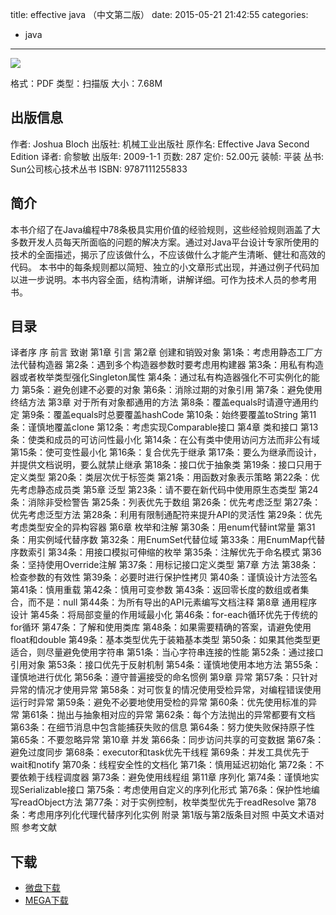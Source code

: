 title: effective java （中文第二版）
date: 2015-05-21 21:42:55
categories:
  - java
---

![](http://img3.douban.com/lpic/s3479802.jpg)

格式：PDF
类型：扫描版
大小：7.68M

<!--more-->

## 出版信息 ##

作者: Joshua Bloch 
出版社: 机械工业出版社
原作名: Effective Java Second Edition
译者: 俞黎敏 
出版年: 2009-1-1
页数: 287
定价: 52.00元
装帧: 平装
丛书: Sun公司核心技术丛书
ISBN: 9787111255833

## 简介 ##

本书介绍了在Java编程中78条极具实用价值的经验规则，这些经验规则涵盖了大多数开发人员每天所面临的问题的解决方案。通过对Java平台设计专家所使用的技术的全面描述，揭示了应该做什么，不应该做什么才能产生清晰、健壮和高效的代码。
本书中的每条规则都以简短、独立的小文章形式出现，并通过例子代码加以进一步说明。本书内容全面，结构清晰，讲解详细。可作为技术人员的参考用书。

## 目录 ##

译者序
序
前言
致谢
第1章 引言
第2章 创建和销毁对象
第1条：考虑用静态工厂方法代替构造器
第2条：遇到多个构造器参数时要考虑用构建器
第3条：用私有构造器或者枚举类型强化Singleton属性
第4条：通过私有构造器强化不可实例化的能力
第5条：避免创建不必要的对象
第6条：消除过期的对象引用
第7条：避免使用终结方法
第3章 对于所有对象都通用的方法
第8条：覆盖equals时请遵守通用约定
第9条：覆盖equals时总要覆盖hashCode
第10条：始终要覆盖toString
第11条：谨慎地覆盖clone
第12条：考虑实现Comparable接口
第4章 类和接口
第13条：使类和成员的可访问性最小化
第14条：在公有类中使用访问方法而非公有域
第15条：使可变性最小化
第16条：复合优先于继承
第17条：要么为继承而设计，并提供文档说明，要么就禁止继承
第18条：接口优于抽象类
第19条：接口只用于定义类型
第20条：类层次优于标签类
第21条：用函数对象表示策略
第22条：优先考虑静态成员类
第5章 泛型
第23条：请不要在新代码中使用原生态类型
第24条：消除非受检警告
第25条：列表优先于数组
第26条：优先考虑泛型
第27条：优先考虑泛型方法
第28条：利用有限制通配符来提升API的灵活性
第29条：优先考虑类型安全的异构容器
第6章 枚举和注解
第30条：用enum代替int常量
第31条：用实例域代替序数
第32条：用EnumSet代替位域
第33条：用EnumMap代替序数索引
第34条：用接口模拟可伸缩的枚举
第35条：注解优先于命名模式
第36条：坚持使用Override注解
第37条：用标记接口定义类型
第7章 方法
第38条：检查参数的有效性
第39条：必要时进行保护性拷贝
第40条：谨慎设计方法签名
第41条：慎用重载
第42条：慎用可变参数
第43条：返回零长度的数组或者集合，而不是：null
第44条：为所有导出的API元素编写文档注释
第8章 通用程序设计
第45条：将局部变量的作用域最小化
第46条：for-each循环优先于传统的for循环
第47条：了解和使用类库
第48条：如果需要精确的答案，请避免使用float和double
第49条：基本类型优先于装箱基本类型
第50条：如果其他类型更适合，则尽量避免使用字符串
第51条：当心字符串连接的性能
第52条：通过接口引用对象
第53条：接口优先于反射机制
第54条：谨慎地使用本地方法
第55条：谨慎地进行优化
第56条：遵守普遍接受的命名惯例
第9章 异常
第57条：只针对异常的情况才使用异常
第58条：对可恢复的情况使用受检异常，对编程错误使用运行时异常
第59条：避免不必要地使用受检的异常
第60条：优先使用标准的异常
第61条：抛出与抽象相对应的异常
第62条：每个方法抛出的异常都要有文档
第63条：在细节消息中包含能捕获失败的信息
第64条：努力使失败保持原子性
第65条：不要忽略异常
第10章 并发
第66条：同步访问共享的可变数据
第67条：避免过度同步
第68条：executor和task优先干线程
第69条：并发工具优先于wait和notify
第70条：线程安全性的文档化
第71条：慎用延迟初始化
第72条：不要依赖于线程调度器
第73条：避免使用线程组
第11章 序列化
第74条：谨慎地实现Serializable接口
第75条：考虑使用自定义的序列化形式
第76条：保护性地编写readObject方法
第77条：对于实例控制，枚举类型优先于readResolve
第78条：考虑用序列化代理代替序列化实例
附录 第1版与第2版条目对照
中英文术语对照
参考文献

## 下载 ##

+ [微盘下载](http://vdisk.weibo.com/s/aADaW4YRFwziP)
+ [MEGA下载](https://mega.co.nz/#!GMNi3YSR!AMKUBIA-iRLqf9pn30f0_U68YWX71lSSwkAUB3FbiRc)